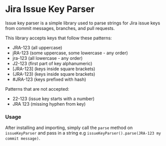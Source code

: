 # Jira Issue Key Parser

Issue key parser is a simple library used to parse strings for Jira issue keys from commit messages, branches, and pull requests.

This library accepts keys that follow these patterns:

-   JRA-123 (all uppercase)
-   jRA-123 (some uppercase, some lowercase - any order)
-   jra-123 (all lowercase - any order)
-   J2-123 (first part of key alphanumeric)
-   [JRA-123] (keys inside square brackets)
-   (JRA-123) (keys inside square brackets)
-   #JRA-123 (keys prefixed with hash)

Patterns that are not accepted:

-   22-123 (issue key starts with a number)
-   JRA 123 (missing hyphen from key)

### Usage

After installing and importing, simply call the `parse` method on `issueKeyParser` and pass in a string e.g `issueKeyParser().parse(JRA-123 my commit message)`.
